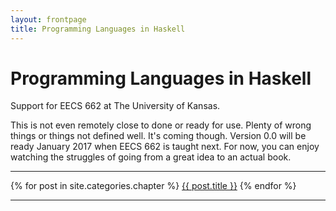 ```yaml
---
layout: frontpage
title: Programming Languages in Haskell
---
```


# Programming Languages in Haskell

Support for EECS 662 at The University of Kansas.

This is not even remotely close to done or ready for use.  Plenty of wrong things or things not defined well.  It's coming though.  Version 0.0 will be ready January 2017 when EECS 662 is taught next.  For now, you can enjoy watching the struggles of going from a great idea to an actual book.

---

{% for post in site.categories.chapter %}
<a href="{{ site.baseurl }}{{ post.url }}">{{ post.title }}</a>
{% endfor %}

---


